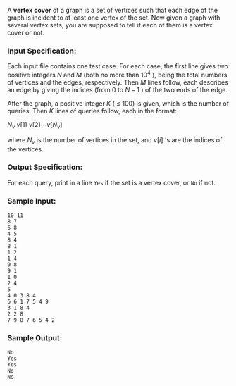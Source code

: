 <!-- Title
Vertex Cover (25)
-->
A **vertex cover** of a graph is a set of vertices such that each edge of the
graph is incident to at least one vertex of the set. Now given a graph with
several vertex sets, you are supposed to tell if each of them is a vertex
cover or not.

### Input Specification:

Each input file contains one test case. For each case, the first line gives
two positive integers $N$ and $M$ (both no more than $10^4$ ), being the total
numbers of vertices and the edges, respectively. Then $M$ lines follow, each
describes an edge by giving the indices (from 0 to $N-1$ ) of the two ends of
the edge.

After the graph, a positive integer $K$ ( $\le$ 100) is given, which is the
number of queries. Then $K$ lines of queries follow, each in the format:

$N_v$ $v[1]$ $v[2] \cdots v[N_v]$

where $N_v$ is the number of vertices in the set, and $v[i]$ 's are the
indices of the vertices.

### Output Specification:

For each query, print in a line `Yes` if the set is a vertex cover, or `No` if
not.

### Sample Input:

    
    
    10 11
    8 7
    6 8
    4 5
    8 4
    8 1
    1 2
    1 4
    9 8
    9 1
    1 0
    2 4
    5
    4 0 3 8 4
    6 6 1 7 5 4 9
    3 1 8 4
    2 2 8
    7 9 8 7 6 5 4 2
    

### Sample Output:

    
    
    No
    Yes
    Yes
    No
    No
    

